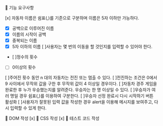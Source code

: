 🎯 기능 요구사항

[x] 자동차 이름은 쉼표(,)를 기준으로 구분하며 이름은 5자 이하만 가능하다.

- [x] 공백으로 이루어진 이름
- [x] 이름의 시작이 공백
- [x] 중복되는 이름
- [x] 5자 이하의 이름
      [ ]사용자는 몇 번의 이동을 할 것인지를 입력할 수 있어야 한다.

- [ ]정수의 횟수
- [ ] 0이상의 횟수

[ ]주어진 횟수 동안 n 대의 자동차는 전진 또는 멈출 수 있다.
[ ]전진하는 조건은 0에서 9 사이에서 무작위 값을 구한 후 무작위 값이 4 이상일 경우이다.
[ ]자동차 경주 게임을 완료한 후 누가 우승했는지를 알려준다. 우승자는 한 명 이상일 수 있다.
[ ]우승자가 여러 명일 경우 쉼표(,)를 이용하여 구분한다.
[ ]우승자 선정 완료시 다시 시작하기 버튼 활성화
[ ]사용자가 잘못된 입력 값을 작성한 경우 alert을 이용해 메시지를 보여주고, 다시 입력할 수 있게 한다.

🎯 DOM 작성 [x]
🎯 CSS 작성 [x]
🎯 테스트 코드 작성
